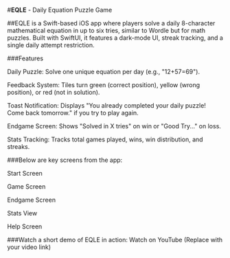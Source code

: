 #**EQLE** - Daily Equation Puzzle Game

##EQLE is a Swift-based iOS app where players solve a daily 8-character mathematical equation in up to six tries, similar to Wordle but for math puzzles. Built with SwiftUI, it features a dark-mode UI, streak tracking, and a single daily attempt restriction.

###Features

Daily Puzzle: Solve one unique equation per day (e.g., "12+57=69").

Feedback System: Tiles turn green (correct position), yellow (wrong position), or red (not in solution).

Toast Notification: Displays "You already completed your daily puzzle! Come back tomorrow." if you try to play again.

Endgame Screen: Shows "Solved in X tries" on win or "Good Try..." on loss.

Stats Tracking: Tracks total games played, wins, win distribution, and streaks.

###Below are key screens from the app:

Start Screen



Game Screen



Endgame Screen



Stats View



Help Screen



###Watch a short demo of EQLE in action: Watch on YouTube (Replace with your video link)
